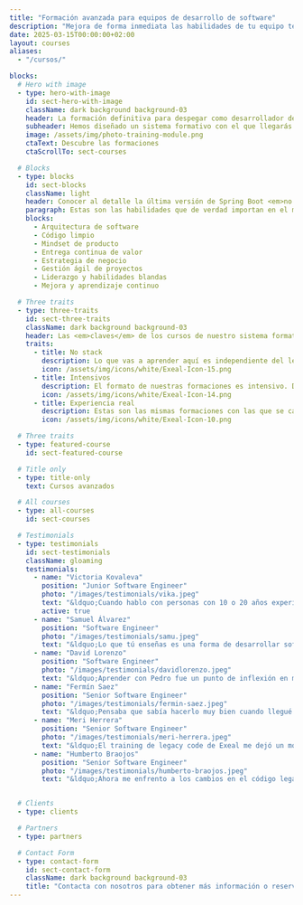 ```yaml
---
title: "Formación avanzada para equipos de desarrollo de software"
description: "Mejora de forma inmediata las habilidades de tu equipo técnico con nuestros cursos intensivos (entre 1 y 5 días) de nivel medio-experto."
date: 2025-03-15T00:00:00+02:00
layout: courses
aliases:
  - "/cursos/"

blocks:
  # Hero with image
  - type: hero-with-image
    id: sect-hero-with-image
    className: dark background background-03
    header: La formación definitiva para despegar como desarrollador de software
    subheader: Hemos diseñado un sistema formativo con el que llegarás a un nivel superior como desarrollador, en <em>una experiencia transformadora</em> a nivel profesional y personal.
    image: /assets/img/photo-training-module.png
    ctaText: Descubre las formaciones
    ctaScrollTo: sect-courses

  # Blocks
  - type: blocks
    id: sect-blocks
    className: light
    header: Conocer al detalle la última versión de Spring Boot <em>no te hace mejor desarrollador de software</em>.
    paragraph: Estas son las habilidades que de verdad importan en el mundo real. El sistema formativo de Exeal está diseñado para <em>transmitirtelas todas</em>.
    blocks:
      - Arquitectura de software
      - Código limpio
      - Mindset de producto
      - Entrega continua de valor
      - Estrategia de negocio
      - Gestión ágil de proyectos
      - Liderazgo y habilidades blandas
      - Mejora y aprendizaje continuo

  # Three traits
  - type: three-traits
    id: sect-three-traits
    className: dark background background-03
    header: Las <em>claves</em> de los cursos de nuestro sistema formativo.
    traits:
      - title: No stack
        description: Lo que vas a aprender aquí es independiente del lenguaje o framework que uses. <em>Vas a ser capaz de ver la Matrix</em> del desarrollo.
        icon: /assets/img/icons/white/Exeal-Icon-15.png
      - title: Intensivos
        description: El formato de nuestras formaciones es intensivo. Durante 2 días completos <em>te sumergirás de lleno</em> a trabajar en tu desarrollo profesional.
        icon: /assets/img/icons/white/Exeal-Icon-14.png
      - title: Experiencia real
        description: Estas son las mismas formaciones con las que se capacitan <em>desarrolladores de empresas top</em> a nivel nacional e internacional.
        icon: /assets/img/icons/white/Exeal-Icon-10.png

  # Three traits
  - type: featured-course
    id: sect-featured-course

  # Title only
  - type: title-only
    text: Cursos avanzados

  # All courses
  - type: all-courses
    id: sect-courses

  # Testimonials
  - type: testimonials
    id: sect-testimonials
    className: gloaming
    testimonials:
      - name: "Victoria Kovaleva"
        position: "Junior Software Engineer"
        photo: "/images/testimonials/vika.jpeg"
        text: "&ldquo;Cuando hablo con personas con 10 o 20 años experiencia, me dicen que ojalá ellos hubieran podido aprender al principio todo lo que yo sé ahora&rdquo;"
        active: true
      - name: "Samuel Álvarez"
        position: "Software Engineer"
        photo: "/images/testimonials/samu.jpeg"
        text: "&ldquo;Lo que tú enseñas es una forma de desarrollar software, son muchas piezas que se juntan para formar un puzzle.&rdquo;"
      - name: "David Lorenzo"
        position: "Software Engineer"
        photo: "/images/testimonials/davidlorenzo.jpeg"
        text: "&ldquo;Aprender con Pedro fue un punto de inflexión en mi carrera profesional&rdquo;"
      - name: "Fermín Saez"
        position: "Senior Software Engineer"
        photo: "/images/testimonials/fermin-saez.jpeg"
        text: "&ldquo;Pensaba que sabía hacerlo muy bien cuando llegué a Voxel. Era consciente de que tenía cosas que mejorar, como mis habilidades en testing, pero cuando te conocí me abriste la mente.&rdquo;"
      - name: "Meri Herrera"
        position: "Senior Software Engineer"
        photo: "/images/testimonials/meri-herrera.jpeg"
        text: "&ldquo;El training de legacy code de Exeal me dejó un montón de tips útiles que vienen muy bien para aplicar en el día a día. Además de aprender y reforzar estrategias existentes para que el código legacy sea un poco más amigable y no tan temido. ¡Lo súper recomiendo!&rdquo;"
      - name: "Humberto Braojos"
        position: "Senior Software Engineer"
        photo: "/images/testimonials/humberto-braojos.jpeg"
        text: "&ldquo;Ahora me enfrento a los cambios en el código legacy con mucha más tranquilidad, confianza en el resultado y eficiencia. Resaltaría particularmente los ejercicios de extraer dependencias, solía ser el punto de mayor dolor al añadir cobertura de tests.&rdquo;"


  # Clients
  - type: clients

  # Partners
  - type: partners

  # Contact Form
  - type: contact-form
    id: sect-contact-form
    className: dark background background-03
    title: "Contacta con nosotros para obtener más información o reservar tu plaza en nuestras formaciones:"
---
```

